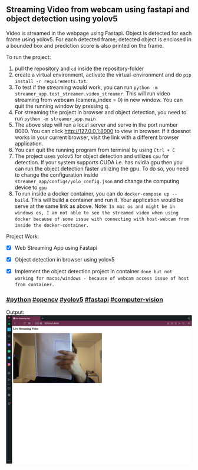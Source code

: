 ## Streaming Video from webcam using fastapi and object detection using yolov5

Video is streamed in the webpage using Fastapi. Object is detected for each frame using yolov5. For each detected frame, detected object is enclosed in a bounded box and prediction score is also printed on the frame.


To run the project: 
1. pull the repository and `cd` inside the repository-folder
2. create a virtual environment, activate the virtual-environment and do `pip install -r requirements.txt`.
3. To test if the streaming would work, you can run `python -m streamer_app.test_streamer.video_streamer`. This will run video streaming from webcam (camera_index = 0) in new window. You can quit the running window by pressing q.
4. For streaming the project in browser and object detection, you need to run `python -m streamer_app.main`
5. The above step will run a local server and serve in the port number 8000. You can click http://127.0.0.1:8000 to view in browser. If it doesnot works in your current browser, visit the link with a different browser application.
6. You can quit the running program from terminal by using `Ctrl + C`
7. The project uses yolov5 for object detection and utilizes `cpu` for detection. If your system supports CUDA i.e. has nvidia gpu then you can run the object detection faster utilizing the gpu. To do so, you need to change the configuration inside `streamer_app/configs/yolo_config.json` and change the computing device to `gpu`
8. To run inside a docker container, you can do `docker-compose up --build`. This will build a container and run it. Your application would be serve at the same link as above. Note: `In mac os and might be in windows os, I am not able to see the streamed video when using docker because of some issue with connecting with host-webcam from inside the docker-container.`

Project Work:
- [x] Web Streaming App using Fastapi
- [x] Object detection in browser using yolov5
- [x] Implement the object detection project in container `done but not working for macos/windows - because of webcam access issue of host from container. `


### [#python]()  [#opencv]()   [#yolov5]()  [#fastapi]()  [#computer-vision]()


Output: 
![Output image](output/streaming_output.png)